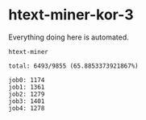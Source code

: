 # htext-miner-kor-3

Everything doing here is automated.

```
htext-miner

total: 6493/9855 (65.8853373921867%)

job0: 1174
job1: 1361
job2: 1279
job3: 1401
job4: 1278
```